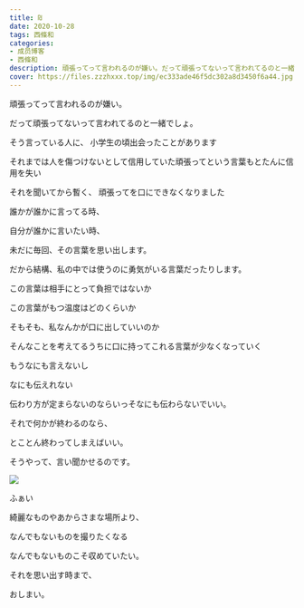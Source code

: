 ```yaml
---
title: ₪
date: 2020-10-28
tags: 西條和
categories: 
- 成员博客
- 西條和
description: 頑張ってって言われるのが嫌い。だって頑張ってないって言われてるのと一緒でしょ。...
cover: https://files.zzzhxxx.top/img/ec333ade46f5dc302a8d3450f6a44.jpg 
---
```





























頑張ってって言われるのが嫌い。








だって頑張ってないって言われてるのと一緒でしょ。




































そう言っている人に、
小学生の頃出会ったことがあります

























それまでは人を傷つけないとして信用していた頑張ってという言葉もとたんに信用を失い




それを聞いてから暫く、
頑張ってを口にできなくなりました














誰かが誰かに言ってる時、



自分が誰かに言いたい時、





未だに毎回、その言葉を思い出します。

























だから結構、私の中では使うのに勇気がいる言葉だったりします。





















この言葉は相手にとって負担ではないか




この言葉がもつ温度はどのくらいか





そもそも、私なんかが口に出していいのか














そんなことを考えてるうちに口に持ってこれる言葉が少なくなっていく













もうなにも言えないし

なにも伝えれない




















伝わり方が定まらないのならいっそなにも伝わらないでいい。













それで何かが終わるのなら、

とことん終わってしまえばいい。

























そうやって、言い聞かせるのです。




























![](https://files.zzzhxxx.top/img/ec333ade46f5dc302a8d3450f6a44.jpg)





ふぁい




















綺麗なものやあからさまな場所より、

なんでもないものを撮りたくなる





















なんでもないものこそ収めていたい。
















それを思い出す時まで、

















おしまい。


